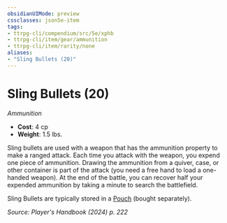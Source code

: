 ```yaml
---
obsidianUIMode: preview
cssclasses: json5e-item
tags:
- ttrpg-cli/compendium/src/5e/xphb
- ttrpg-cli/item/gear/ammunition
- ttrpg-cli/item/rarity/none
aliases: 
- "Sling Bullets (20)"
---
```

# Sling Bullets (20)
*Ammunition*  


- **Cost**: 4 cp
- **Weight**: 1.5 lbs.

Sling bullets are used with a weapon that has the ammunition property to make a ranged attack. Each time you attack with the weapon, you expend one piece of ammunition. Drawing the ammunition from a quiver, case, or other container is part of the attack (you need a free hand to load a one-handed weapon). At the end of the battle, you can recover half your expended ammunition by taking a minute to search the battlefield.

Sling Bullets are typically stored in a [Pouch](3-Mechanics/CLI/items/pouch-xphb.md) (bought separately).

*Source: Player's Handbook (2024) p. 222*